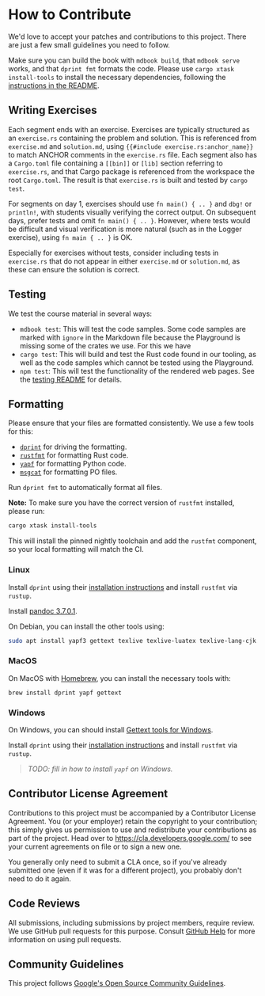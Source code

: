 # How to Contribute

We'd love to accept your patches and contributions to this project. There are
just a few small guidelines you need to follow.

Make sure you can build the book with `mdbook build`, that `mdbook serve` works,
and that `dprint fmt` formats the code. Please use `cargo xtask install-tools`
to install the necessary dependencies, following the
[instructions in the README].

[instructions in the README]: README.md#building

## Writing Exercises

Each segment ends with an exercise. Exercises are typically structured as an
`exercise.rs` containing the problem and solution. This is referenced from
`exercise.md` and `solution.md`, using `{{#include exercise.rs:anchor_name}}` to
match ANCHOR comments in the `exercise.rs` file. Each segment also has a
`Cargo.toml` file containing a `[[bin]]` or `[lib]` section referring to
`exercise.rs`, and that Cargo package is referenced from the workspace the root
`Cargo.toml`. The result is that `exercise.rs` is built and tested by
`cargo test`.

For segments on day 1, exercises should use `fn main() { .. }` and `dbg!` or
`println!`, with students visually verifying the correct output. On subsequent
days, prefer tests and omit `fn main() { .. }`. However, where tests would be
difficult and visual verification is more natural (such as in the Logger
exercise), using `fn main { .. }` is OK.

Especially for exercises without tests, consider including tests in
`exercise.rs` that do not appear in either `exercise.md` or `solution.md`, as
these can ensure the solution is correct.

## Testing

We test the course material in several ways:

- `mdbook test`: This will test the code samples. Some code samples are marked
  with `ignore` in the Markdown file because the Playground is missing some of
  the crates we use. For this we have
- `cargo test`: This will build and test the Rust code found in our tooling, as
  well as the code samples which cannot be tested using the Playground.
- `npm test`: This will test the functionality of the rendered web pages. See
  the [testing README](tests/README.md) for details.

## Formatting

Please ensure that your files are formatted consistently. We use a few tools for
this:

- [`dprint`] for driving the formatting.
- [`rustfmt`] for formatting Rust code.
- [`yapf`] for formatting Python code.
- [`msgcat`] for formatting PO files.

Run `dprint fmt` to automatically format all files.

**Note:** To make sure you have the correct version of `rustfmt` installed,
please run:

```bash
cargo xtask install-tools
```

This will install the pinned nightly toolchain and add the `rustfmt` component,
so your local formatting will match the CI.

### Linux

Install `dprint` using their
[installation instructions](https://dprint.dev/install/) and install `rustfmt`
via `rustup`.

Install [pandoc 3.7.0.1](https://github.com/jgm/pandoc/releases/tag/3.7.0.1).

On Debian, you can install the other tools using:

```sh
sudo apt install yapf3 gettext texlive texlive-luatex texlive-lang-cjk texlive-lang-arabic librsvg2-bin fonts-noto
```

### MacOS

On MacOS with [Homebrew], you can install the necessary tools with:

```shell
brew install dprint yapf gettext
```

### Windows

On Windows, you can should install [Gettext tools for Windows].

Install `dprint` using their
[installation instructions](https://dprint.dev/install/) and install `rustfmt`
via `rustup`.

> _TODO: fill in how to install `yapf` on Windows._

[`dprint`]: https://dprint.dev/
[`rustfmt`]: https://github.com/rust-lang/rustfmt
[`yapf`]: https://github.com/google/yapf
[`msgcat`]: https://www.gnu.org/software/gettext/manual/html_node/msgcat-Invocation.html
[Homebrew]: https://brew.sh/
[Gettext tools for Windows]: https://github.com/vslavik/gettext-tools-windows/releases

## Contributor License Agreement

Contributions to this project must be accompanied by a Contributor License
Agreement. You (or your employer) retain the copyright to your contribution;
this simply gives us permission to use and redistribute your contributions as
part of the project. Head over to <https://cla.developers.google.com/> to see
your current agreements on file or to sign a new one.

You generally only need to submit a CLA once, so if you've already submitted one
(even if it was for a different project), you probably don't need to do it
again.

## Code Reviews

All submissions, including submissions by project members, require review. We
use GitHub pull requests for this purpose. Consult
[GitHub Help](https://help.github.com/articles/about-pull-requests/) for more
information on using pull requests.

## Community Guidelines

This project follows
[Google's Open Source Community Guidelines](https://opensource.google/conduct/).
